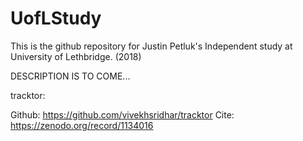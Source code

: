 # UofLStudy
This is the github repository for Justin Petluk's Independent study at University of Lethbridge. (2018)

DESCRIPTION IS TO COME...

tracktor:


Github: https://github.com/vivekhsridhar/tracktor
Cite: https://zenodo.org/record/1134016
